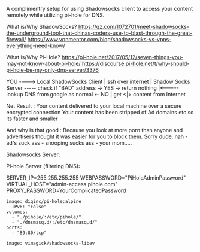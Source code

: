 


A complimentry setup for using Shadowsocks client to access your content remotely while utilizing pi-hole for DNS.

What is/Why ShadowSocks?
https://qz.com/1072701/meet-shadowsocks-the-underground-tool-that-chinas-coders-use-to-blast-through-the-great-firewall/
https://www.vpnmentor.com/blog/shadowsocks-vs-vpns-everything-need-know/

What is/Why Pi-Hole?
https://pi-hole.net/2017/05/12/seven-things-you-may-not-know-about-pi-hole/
https://discourse.pi-hole.net/t/why-should-pi-hole-be-my-only-dns-server/3376


YOU ----> Local ShadowSocks Client
                   |
            ssh over internet
                   |
           Shadow Socks Server ----- check if "BAD" address -> YES -> return nothing
                   |<-----lookup DNS from google as normal <- NO
                   |
             get  <|> content
              from Internet
              
Net Result : 
    Your content delivered to your local machine over a secure encrypted connection 
    Your content has been stripped of Ad domains etc so its faster and smaller
    
And why is that good : 
    Because you look at more porn than anyone and advertisers thought it was easier for you to block them.
    Sorry dude. 
    nah - ad's suck ass - snooping sucks ass - your mom.....

Shadowsocks Server:


Pi-hole Server (filtering DNS):

SERVER_IP=255.255.255.255
WEBPASSWORD="PiHoleAdminPassword"
VIRTUAL_HOST="admin-access.pihole.com"
PROXY_PASSWORD=YourComplicatedPassword

    image: diginc/pi-hole:alpine
      IPv6: "False"
    volumes:
      - "./pihole/:/etc/pihole/"
      - "./dnsmasq.d/:/etc/dnsmasq.d/"
    ports:
      - "89:80/tcp"

    image: vimagick/shadowsocks-libev
  
